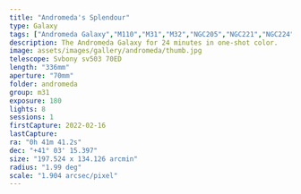 ```yaml
---
title: "Andromeda's Splendour"
type: Galaxy
tags: ["Andromeda Galaxy","M110","M31","M32","NGC205","NGC221","NGC224","The star νAnd"]
description: The Andromeda Galaxy for 24 minutes in one-shot color.
image: assets/images/gallery/andromeda/thumb.jpg
telescope: Svbony sv503 70ED
length: "336mm"
aperture: "70mm"
folder: andromeda
group: m31
exposure: 180
lights: 8
sessions: 1 
firstCapture: 2022-02-16 
lastCapture:
ra: "0h 41m 41.2s"
dec: "+41° 03' 15.397"
size: "197.524 x 134.126 arcmin"
radius: "1.99 deg"
scale: "1.904 arcsec/pixel"
---
```

